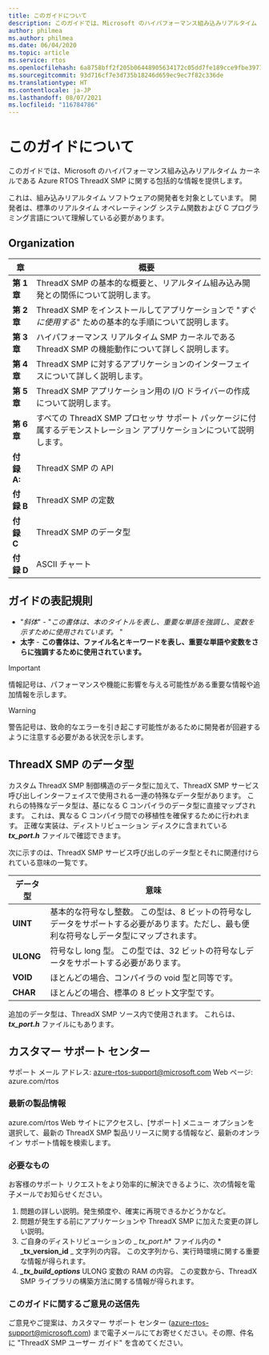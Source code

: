```yaml
---
title: このガイドについて
description: このガイドでは、Microsoft のハイパフォーマンス組み込みリアルタイム カーネルである Azure RTOS ThreadX SMP に関する包括的な情報を提供します。
author: philmea
ms.author: philmea
ms.date: 06/04/2020
ms.topic: article
ms.service: rtos
ms.openlocfilehash: 6a8758bff2f205b06448905634172c05dd7fe189cce9fbe3977f6080c51eb95d
ms.sourcegitcommit: 93d716cf7e3d735b18246d659ec9ec7f82c336de
ms.translationtype: HT
ms.contentlocale: ja-JP
ms.lasthandoff: 08/07/2021
ms.locfileid: "116784786"
---
```

# <a name="about-this-guide"></a>このガイドについて

このガイドでは、Microsoft のハイパフォーマンス組み込みリアルタイム カーネルである Azure RTOS ThreadX SMP に関する包括的な情報を提供します。

これは、組み込みリアルタイム ソフトウェアの開発者を対象としています。 開発者は、標準のリアルタイム オペレーティング システム関数および C プログラミング言語について理解している必要があります。

## <a name="organization"></a>Organization

| 章       | 概要                    |
| ------------- | ---------------------------------------------------------------------------------------------------------- |
| **第 1 章** | ThreadX SMP の基本的な概要と、リアルタイム組み込み開発との関係について説明します。           |
| **第 2 章** | ThreadX SMP をインストールしてアプリケーションで "*すぐに使用する*" ための基本的な手順について説明します。           |
| **第 3 章** | ハイパフォーマンス リアルタイム SMP カーネルである ThreadX SMP の機能動作について詳しく説明します。    |
| **第 4 章** | ThreadX SMP に対するアプリケーションのインターフェイスについて詳しく説明します。                                                        |
| **第 5 章** | ThreadX SMP アプリケーション用の I/O ドライバーの作成について説明します。                                                |
| **第 6 章** | すべての ThreadX SMP プロセッサ サポート パッケージに付属するデモンストレーション アプリケーションについて説明します。 |
| **付録 A:** | ThreadX SMP の API        |
| **付録 B** | ThreadX SMP の定数  |
| **付録 C** | ThreadX SMP のデータ型 |
| **付録 D** | ASCII チャート            |

## <a name="guide-conventions"></a>ガイドの表記規則

- "*斜体*" - "*この書体は、本のタイトルを表し、重要な単語を強調し、変数を示すために使用されています。* "
- **太字** - **この書体は、ファイル名とキーワードを表し、重要な単語や変数をさらに強調するために使用されています。**

> [!IMPORTANT]
> 情報記号は、パフォーマンスや機能に影響を与える可能性がある重要な情報や追加情報を示します。

> [!WARNING]
> 警告記号は、致命的なエラーを引き起こす可能性があるために開発者が回避するように注意する必要がある状況を示します。

## <a name="threadx-smp-data-types"></a>ThreadX SMP のデータ型

カスタム ThreadX SMP 制御構造のデータ型に加えて、ThreadX SMP サービス呼び出しインターフェイスで使用される一連の特殊なデータ型があります。 これらの特殊なデータ型は、基になる C コンパイラのデータ型に直接マップされます。 これは、異なる C コンパイラ間での移植性を確保するために行われます。 正確な実装は、ディストリビューション ディスクに含まれている ***tx_port.h*** ファイルで確認できます。

次に示すのは、ThreadX SMP サービス呼び出しのデータ型とそれに関連付けられている意味の一覧です。

| データ型          | 意味                                                          |
| --------- | --------------------------------------------------------- |
| **UINT**  | 基本的な符号なし整数。 この型は、8 ビットの符号なしデータをサポートする必要があります。ただし、最も便利な符号なしデータ型にマップされます。 |
| **ULONG** | 符号なし long 型。 この型では、32 ビットの符号なしデータをサポートする必要があります。                                                                     |
| **VOID**  | ほとんどの場合、コンパイラの void 型と同等です。                                                                                |
| **CHAR**  | ほとんどの場合、標準の 8 ビット文字型です。                                                                                          |

追加のデータ型は、ThreadX SMP ソース内で使用されます。 これらは、***tx_port.h*** ファイルにもあります。

## <a name="customer-support-center"></a>カスタマー サポート センター

サポート メール アドレス: [azure-rtos-support@microsoft.com](https://azure-rtos-support@microsoft.com) Web ページ: azure.com/rtos

### <a name="latest-product-information"></a>最新の製品情報

azure.com/rtos Web サイトにアクセスし、[サポート] メニュー オプションを選択して、最新の ThreadX SMP 製品リリースに関する情報など、最新のオンライン サポート情報を検索します。

### <a name="what-we-need-from-you"></a>必要なもの

お客様のサポート リクエストをより効率的に解決できるように、次の情報を電子メールでお知らせください。

1. 問題の詳しい説明。発生頻度や、確実に再現できるかどうかなど。
2. 問題が発生する前にアプリケーションや ThreadX SMP に加えた変更の詳しい説明。
3. ご自身のディストリビューションの _ *_tx_port.h_** ファイル内の * **_tx_version_id** _ 文字列の内容。 この文字列から、実行時環境に関する重要な情報が得られます。
4. ***_tx_build_options*** ULONG 変数の RAM の内容。 この変数から、ThreadX SMP ライブラリの構築方法に関する情報が得られます。

### <a name="where-to-send-comments-about-this-guide"></a>このガイドに関するご意見の送信先

ご意見やご提案は、カスタマー サポート センター ([azure-rtos-support@microsoft.com](https://azure-rtos-support@microsoft.com)) まで電子メールにてお寄せください。その際、件名に "ThreadX SMP ユーザー ガイド" を含めてください。
